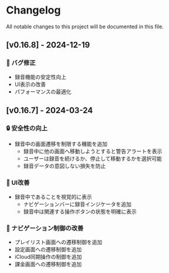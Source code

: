 # Changelog

All notable changes to this project will be documented in this file.

## [v0.16.8] - 2024-12-19

### 🐛 バグ修正
- 録音機能の安定性向上
- UI表示の改善
- パフォーマンスの最適化

## [v0.16.7] - 2024-03-24

### 🔒 安全性の向上
- 録音中の画面遷移を制限する機能を追加
  - 録音中に他の画面へ移動しようとすると警告アラートを表示
  - ユーザーは録音を続けるか、停止して移動するかを選択可能
  - 録音データの意図しない損失を防止

### 🎨 UI改善
- 録音中であることを視覚的に表示
  - ナビゲーションバーに録音インジケータを追加
  - 録音中は関連する操作ボタンの状態を明確に表示

### 🔄 ナビゲーション制御の改善
- プレイリスト画面への遷移制御を追加
- 設定画面への遷移制御を追加
- iCloud同期操作の制御を追加
- 課金画面への遷移制御を追加 